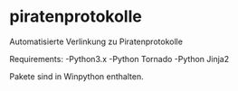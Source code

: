 piratenprotokolle
=================

Automatisierte Verlinkung zu Piratenprotokolle


Requirements:
-Python3.x
-Python Tornado
-Python Jinja2


Pakete sind in Winpython enthalten.


 
